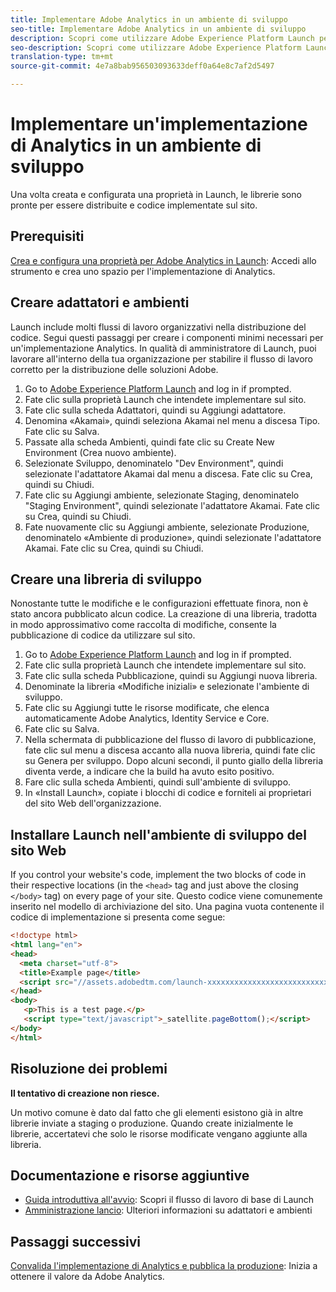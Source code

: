 ```yaml
---
title: Implementare Adobe Analytics in un ambiente di sviluppo
seo-title: Implementare Adobe Analytics in un ambiente di sviluppo
description: Scopri come utilizzare Adobe Experience Platform Launch per distribuire Adobe Analytics nell'ambiente di sviluppo.
seo-description: Scopri come utilizzare Adobe Experience Platform Launch per distribuire Adobe Analytics nell'ambiente di sviluppo.
translation-type: tm+mt
source-git-commit: 4e7a8bab956503093633deff0a64e8c7af2d5497

---
```



# Implementare un'implementazione di Analytics in un ambiente di sviluppo

Una volta creata e configurata una proprietà in Launch, le librerie sono pronte per essere distribuite e codice implementate sul sito.

## Prerequisiti

[Crea e configura una proprietà per Adobe Analytics in Launch](create-analytics-property.md): Accedi allo strumento e crea uno spazio per l'implementazione di Analytics.

## Creare adattatori e ambienti

Launch include molti flussi di lavoro organizzativi nella distribuzione del codice. Segui questi passaggi per creare i componenti minimi necessari per un'implementazione Analytics. In qualità di amministratore di Launch, puoi lavorare all'interno della tua organizzazione per stabilire il flusso di lavoro corretto per la distribuzione delle soluzioni Adobe.

1. Go to [Adobe Experience Platform Launch](https://launch.adobe.com) and log in if prompted.
2. Fate clic sulla proprietà Launch che intendete implementare sul sito.
3. Fate clic sulla scheda Adattatori, quindi su Aggiungi adattatore.
4. Denomina «Akamai», quindi seleziona Akamai nel menu a discesa Tipo. Fate clic su Salva.
5. Passate alla scheda Ambienti, quindi fate clic su Create New Environment (Crea nuovo ambiente).
6. Selezionate Sviluppo, denominatelo "Dev Environment", quindi selezionate l'adattatore Akamai dal menu a discesa. Fate clic su Crea, quindi su Chiudi.
7. Fate clic su Aggiungi ambiente, selezionate Staging, denominatelo "Staging Environment", quindi selezionate l'adattatore Akamai. Fate clic su Crea, quindi su Chiudi.
8. Fate nuovamente clic su Aggiungi ambiente, selezionate Produzione, denominatelo «Ambiente di produzione», quindi selezionate l'adattatore Akamai. Fate clic su Crea, quindi su Chiudi.

## Creare una libreria di sviluppo

Nonostante tutte le modifiche e le configurazioni effettuate finora, non è stato ancora pubblicato alcun codice. La creazione di una libreria, tradotta in modo approssimativo come raccolta di modifiche, consente la pubblicazione di codice da utilizzare sul sito.

1. Go to [Adobe Experience Platform Launch](https://launch.adobe.com) and log in if prompted.
2. Fate clic sulla proprietà Launch che intendete implementare sul sito.
3. Fate clic sulla scheda Pubblicazione, quindi su Aggiungi nuova libreria.
4. Denominate la libreria «Modifiche iniziali» e selezionate l'ambiente di sviluppo.
5. Fate clic su Aggiungi tutte le risorse modificate, che elenca automaticamente Adobe Analytics, Identity Service e Core.
6. Fate clic su Salva.
7. Nella schermata di pubblicazione del flusso di lavoro di pubblicazione, fate clic sul menu a discesa accanto alla nuova libreria, quindi fate clic su Genera per sviluppo. Dopo alcuni secondi, il punto giallo della libreria diventa verde, a indicare che la build ha avuto esito positivo.
8. Fare clic sulla scheda Ambienti, quindi sull'ambiente di sviluppo.
9. In «Install Launch», copiate i blocchi di codice e forniteli ai proprietari del sito Web dell'organizzazione.

## Installare Launch nell'ambiente di sviluppo del sito Web

If you control your website's code, implement the two blocks of code in their respective locations (in the `<head>` tag and just above the closing `</body>` tag) on every page of your site. Questo codice viene comunemente inserito nel modello di archiviazione del sito. Una pagina vuota contenente il codice di implementazione si presenta come segue:

```html
<!doctype html>
<html lang="en">
<head>
  <meta charset="utf-8">
  <title>Example page</title>
  <script src="//assets.adobedtm.com/launch-xxxxxxxxxxxxxxxxxxxxxxxxxxxxxxxxxx-development.min.js"></script>
</head>
<body>
   <p>This is a test page.</p>
   <script type="text/javascript">_satellite.pageBottom();</script>
</body>
</html>
```

## Risoluzione dei problemi   

**Il tentativo di creazione non riesce.**

Un motivo comune è dato dal fatto che gli elementi esistono già in altre librerie inviate a staging o produzione. Quando create inizialmente le librerie, accertatevi che solo le risorse modificate vengano aggiunte alla libreria.

## Documentazione e risorse aggiuntive

- [Guida introduttiva all'avvio](https://docs.adobelaunch.com/getting-started): Scopri il flusso di lavoro di base di Launch
- [Amministrazione lancio](https://docs.adobelaunch.com/administration): Ulteriori informazioni su adattatori e ambienti

## Passaggi successivi

[Convalida l'implementazione di Analytics e pubblica la produzione](validate-publish-prod.md): Inizia a ottenere il valore da Adobe Analytics.
